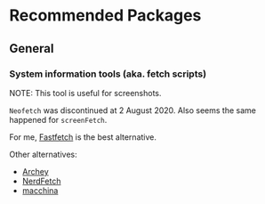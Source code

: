 # Recommended Packages

## General

### System information tools (aka. fetch scripts)

NOTE: This tool is useful for screenshots.

`Neofetch` was discontinued at 2 August 2020. Also seems the same happened for `screenFetch`.

For me, [Fastfetch](https://github.com/fastfetch-cli/fastfetch) is the best alternative.

Other alternatives:
- [Archey](https://github.com/HorlogeSkynet/archey4)
- [NerdFetch](https://github.com/ThatOneCalculator/NerdFetch)
- [macchina](https://github.com/Macchina-CLI/macchina)
